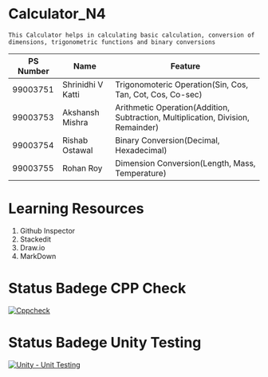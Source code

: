 # Calculator_N4
    This Calculator helps in calculating basic calculation, conversion of dimensions, trigonometric functions and binary conversions
    
| PS Number | Name              | Feature                                                                          |
|-----------|-------------------|----------------------------------------------------------------------------------|
| 99003751  | Shrinidhi V Katti | Trigonomoteric Operation(Sin, Cos, Tan, Cot, Cos, Co-sec)                                                        |
| 99003753  | Akshansh Mishra   | Arithmetic Operation(Addition, Subtraction, Multiplication, Division, Remainder) |
| 99003754  | Rishab Ostawal    | Binary Conversion(Decimal, Hexadecimal)                                          |
| 99003755  | Rohan Roy         | Dimension Conversion(Length, Mass, Temperature)                                  |


# Learning Resources

  1. Github Inspector
  2. Stackedit
  3. Draw.io
  4. MarkDown

# Status Badege CPP Check
[![Cppcheck](https://github.com/99003751/calculator___N4/actions/workflows/cppcheck.yml/badge.svg)](https://github.com/99003751/calculator___N4/actions/workflows/cppcheck.yml)

# Status Badege Unity Testing
[![Unity - Unit Testing](https://github.com/99003751/calculator___N4/actions/workflows/unity.yml/badge.svg)](https://github.com/99003751/calculator___N4/actions/workflows/unity.yml)
